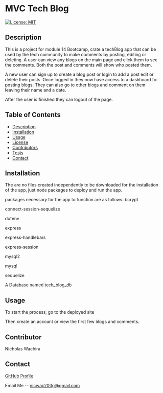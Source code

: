 # MVC Tech Blog

[![License: MIT](https://img.shields.io/badge/License-MIT-yellow.svg)](https://opensource.org/licenses/MIT)

## Description
This is a project for module 14 Bootcamp, crate a techBlog app that can be used by the tech community to make comments by posting, editing or deleting. A user can view any blogs on the main page and click them to see the comments. Both the post and comments will show who posted them. 

A new user can sign up to create a blog post or login to add a post edit or delete their posts. Once logged in they now have access to a dashboard for posting blogs. They can also go to other blogs and comment on them leaving their name and a date. 

After the user is finished they can logout of the page.

   
## Table of Contents
- [Description](#description)
- [Installation](#installation)
- [Usage](#usage)
- [License](#license)
- [Contributors](#contributors)
- [Tests](#tests)
- [Contact](#contact)


## Installation

The are no files created independently to be downloaded for the installation of the app, just node packages to deploy and run the app.

packages necessary for the app to function are as follows:
 bcrypt

 connect-session-sequelize

 dotenv

 express
 
 express-handlebars

 express-session

 mysql2

 mysql

 sequelize

 A Database named tech_blog_db

 ## Usage

To start the process, go to the deployed site 

Then create an account or view the first few blogs and comments. 

## Contributor

Nicholas Wachira

## Contact

[GitHub Profile]()

Email Me -- nicwac200g@gmail.com